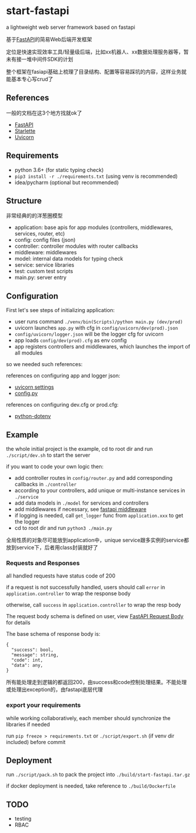 # start-fastapi

a lightweight web server framework based on fastapi

基于[FastAPI](https://github.com/tiangolo/fastapi)的简易Web后端开发框架

定位是快速实现效率工具/轻量级后端，比如xx机器人、xx数据处理服务器等，暂未有接一堆中间件SDK的计划

整个框架在fasiapi基础上梳理了目录结构、配置等容易踩坑的内容，这样业务就能基本专心写crud了

## References

一般的文档在这3个地方找就ok了

- [FastAPI](https://fastapi.tiangolo.com/)
- [Starlette](https://www.starlette.io/)
- [Uvicorn](https://www.uvicorn.org/)

## Requirements

- python 3.6+ (for static typing check)
- `pip3 install -r ./requirements.txt` (using venv is recommended)
- idea/pycharm (optional but recommended)

## Structure

非常经典的的洋葱圈模型

- application: base apis for app modules (controllers, middlewares, services, router, etc)
- config: config files (json)
- controller: controller modules with router callbacks
- middleware: middlewares
- model: internal data models for typing check
- service: service libraries
- test: custom test scripts
- main.py: server entry

## Configuration

First let's see steps of initializing application:

- user runs command `./venv/bin(Scripts)/python main.py (dev/prod)`
- uvicorn launches `app.py` with cfg in `config/uvicorn/dev(prod).json`
- `config/uvicorn/logger.json` will be the logger cfg for uvicorn
- app loads `config/dev(prod).cfg` as env config
- app registers controllers and middlewares, which launches the import of all modules

so we needed such references:

references on configuring app and logger json:

- [uvicorn settings](https://www.uvicorn.org/settings/)
- [config.py](https://github.com/encode/uvicorn/blob/master/uvicorn/config.py)

references on configuring dev.cfg or prod.cfg:

- [python-dotenv](https://github.com/theskumar/python-dotenv)

## Example

the whole initial project is the example, cd to root dir and run `./script/dev.sh` to start the server

if you want to code your own logic then:

- add controller routes in `config/router.py` and add corresponding callbacks in `./controller`
- according to your controllers, add unique or multi-instance services in `./service`
- add data models in `./model` for services and controllers
- add middlewares if necessary, see [fastapi middleware](https://fastapi.tiangolo.com/tutorial/middleware/)
- if logging is needed, call `get_logger` func from `application.xxx` to get the logger
- cd to root dir and run `python3 ./main.py`

全局性质的对象尽可能放到application中，unique service跟多实例的service都放到service下，后者用class封装就好了

### Requests and Responses

all handled requests have status code of 200

if a request is not successfully handled, users should call `error` in `application.controller` to wrap the response body

otherwise, call `success` in `application.controller` to wrap the resp body

The request body schema is defined on user, view [FastAPI Request Body](https://fastapi.tiangolo.com/tutorial/body/) for details

The base schema of response body is:

```text
{
  "success": bool,
  "message": string,
  "code": int,
  "data": any,
}
```

所有能处理走到逻辑的都返回200，由success和code控制处理结果。不能处理或处理出exception的，由fastapi底层代理

### export your requirements

while working collaboratively, each member should synchronize the libraries if needed

run `pip freeze > requirements.txt` or `./script/export.sh` (if venv dir included) before commit

## Deployment

run `./script/pack.sh` to pack the project into `./build/start-fastapi.tar.gz`

if docker deployment is needed, take reference to `./build/Dockerfile`

## TODO

- testing
- RBAC
